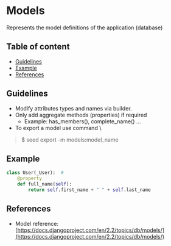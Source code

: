 # Models

Represents the model definitions of the application (database)

## Table of content

-   [Guidelines](#guidelines)
-   [Example](#example)
-   [References](#references)

## Guidelines

-   Modify attributes types and names via builder.
-   Only add aggregate methods (properties) if required
      -   Example: has_members(), complete_name() ...
-   To export a model use command \
>   $ seed export -m models:model_name

## Example

```python
class User(_User):  #
    @property
    def full_name(self):
        return self.first_name + " " + self.last_name
```

## References

-   Model reference: [https://docs.djangoproject.com/en/2.2/topics/db/models/](https://docs.djangoproject.com/en/2.2/topics/db/models/)
